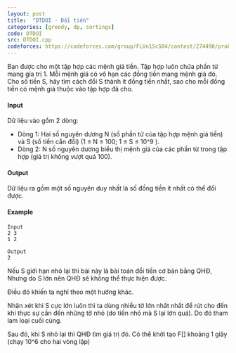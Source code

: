 ```yaml
---
layout: post
title:  "DTDOI - Đổi tiền"
categories: [greedy, dp, sortings]
code: DTDOI
src: DTDOI.cpp
codeforces: https://codeforces.com/group/FLVn1Sc504/contest/274490/problem/R
---
```




  


Bạn được cho một tập hợp các mệnh giá tiền. Tập hợp luôn chứa phần tử mang gía trị 1. Mỗi mệnh giá có vô hạn các đồng tiền mang mệnh giá đó. Cho số tiền S, hãy tìm cách đổi S thành ít đồng tiền nhất, sao cho mỗi đồng tiền có mệnh giá thuộc vào tập hợp đã cho.

#### Input

Dữ liệu vào gồm 2 dòng:

*   Dòng 1: Hai số nguyên dương N (số phần tử của tập hợp mệnh giá tiền) và S (số tiền cần đổi) (1 ≤ N ≤ 100; 1 ≤ S ≤ 10^9 ).
*   Dòng 2: N số nguyên dương biểu thị mệnh giá của các phần tử trong tập hợp (giá trị không vượt quá 100).

#### Output

Dữ liệu ra gồm một số nguyên duy nhất là số đồng tiền ít nhất có thể đổi được.

#### Example

```
Input  
2 3  
1 2  
  
Output  
2  

```

<!--more-->




Nếu S giới hạn nhỏ lại thì bài này là bài toán đổi tiền cơ bản bằng QHĐ, Nhưng do S lớn nên QHĐ sẽ không thể thực hiện được. 

Điều đó khiến ta nghĩ theo một hướng khác. 

Nhận xét khi S cực lớn luôn thì ta dùng nhiều tờ lớn nhất nhất để rút cho đến khi thực sự cần đến những tờ nhỏ (do tiền nhỏ mà S lại lớn quá). Do đó tham lam loại cuối cùng. 

Sau đó, khi S nhỏ lại thì QHĐ tìm giá trị đó. Có thể khởi tạo F[] khoảng 1 giây (chạy 10^6 cho hai vòng lặp)
